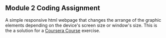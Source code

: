 ## Module 2 Coding Assignment

A simple responsive html webpage that changes the arrange of the graphic elements depending on the device's screen size or window's size. This is the a solution for a [Coursera Course](https://www.coursera.org/learn/html-css-javascript-for-web-developers) exercise.
